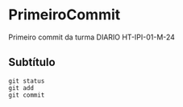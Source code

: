 # PrimeiroCommit
Primeiro commit da turma DIARIO HT-IPI-01-M-24

## Subtítulo 

```
git status
git add
git commit
```

<!-- Foi utilizado a biblioteca `XYZ` -->
